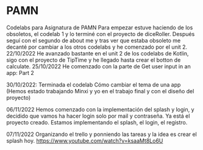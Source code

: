 # PAMN
Codelabs para Asignatura de PAMN
Para empezar estuve haciendo de los obsoletos, el codelab 1 y lo terminé  con el proyecto de diceRoller.
Después seguí con el segundo de about me y tras ver que estaba obsoleto me decanté por cambiar a los otros codelabs y he comenzado por el unit 2.
22/10/2022
He avanzado bastante en el unit 2 de los codelabs de Kotlin, sigo con el proyecto de TipTime y he llegado hasta crear el botton de calculate.
25/10/2022
He comenzado con la parte de Get user input in an app: Part 2


30/10/2022:
  Terminada el codelab Cómo cambiar el tema de una app 
  (Hemos estado trabajando Minxi y yo en el trabajo final y con el diseño del     proyecto)
  
  
 06/11/2022
  Hemos comenzado con la implementación del splash y login, y decidido que vamos ha hacer login solo por mail y contraseña. Ya está el proyecto creado.
  Estamos implementando el splash, el login, el registro. 
  
  07/11/2022
   Organizando el trello y ponniendo las tareas y la idea es crear el splash hoy. https://www.youtube.com/watch?v=ksaaMt8Lo6U





